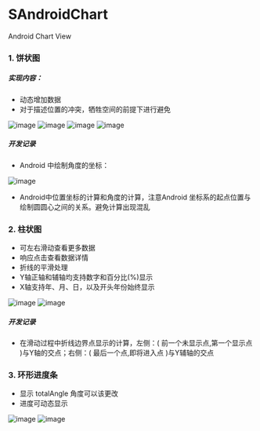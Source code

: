 # SAndroidChart
Android Chart View

### 1. 饼状图
##### 实现内容：
- 动态增加数据
- 对于描述位置的冲突，牺牲空间的前提下进行避免

![image](https://img2018.cnblogs.com/blog/709594/202001/709594-20200121093213293-304244150.png)
![image](https://img2018.cnblogs.com/blog/709594/202001/709594-20200121093816711-1778321946.jpg)
![image](https://img2018.cnblogs.com/blog/709594/202001/709594-20200121093834855-266382579.jpg)
![image](https://img2018.cnblogs.com/blog/709594/202001/709594-20200121093846326-859017021.jpg)

##### 开发记录
- Android 中绘制角度的坐标：

![image](https://img2018.cnblogs.com/blog/709594/202001/709594-20200121101935463-355770924.png)

- Android中位置坐标的计算和角度的计算，注意Android 坐标系的起点位置与绘制圆圆心之间的关系。避免计算出现混乱

### 2. 柱状图
- 可左右滑动查看更多数据
- 响应点击查看数据详情
- 折线的平滑处理
- Y轴正轴和辅轴均支持数字和百分比(%)显示
- X轴支持年、月、日，以及开头年份始终显示

![image](https://img2018.cnblogs.com/common/709594/202002/709594-20200220111212282-1509670776.jpg)
![image](https://img2018.cnblogs.com/common/709594/202002/709594-20200220111227791-500890208.jpg)

##### 开发记录
- 在滑动过程中折线边界点显示的计算，左侧：( 前一个未显示点,第一个显示点 )与Y轴的交点；右侧：( 最后一个点,即将进入点 )与Y辅轴的交点

### 3. 环形进度条
- 显示 totalAngle 角度可以该更改
- 进度可动态显示

![image](https://img2018.cnblogs.com/common/709594/202002/709594-20200220120716156-448096233.jpg)
![image](https://img2018.cnblogs.com/common/709594/202002/709594-20200220120726644-1259990663.jpg)

